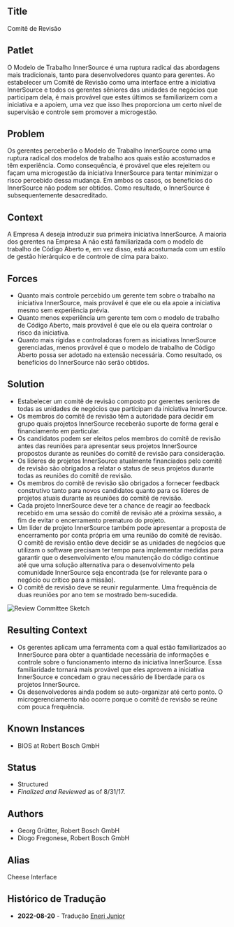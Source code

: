 ## Title

Comitê de Revisão

## Patlet

O Modelo de Trabalho InnerSource é uma ruptura radical das abordagens mais tradicionais, tanto para desenvolvedores quanto para gerentes. Ao estabelecer um Comitê de Revisão como uma interface entre a iniciativa InnerSource e todos os gerentes sêniores das unidades de negócios que participam dela, é mais provável que estes últimos se familiarizem com a iniciativa e a apoiem, uma vez que isso lhes proporciona um certo nível de supervisão e controle sem promover a microgestão.

## Problem

Os gerentes perceberão o Modelo de Trabalho InnerSource como uma ruptura radical dos modelos de trabalho aos quais estão acostumados e têm experiência. Como consequência, é provável que eles rejeitem ou façam uma microgestão da iniciativa InnerSource para tentar minimizar o risco percebido dessa mudança. Em ambos os casos, os benefícios do InnerSource não podem ser obtidos. Como resultado, o InnerSource é subsequentemente desacreditado.

## Context

A Empresa A deseja introduzir sua primeira iniciativa InnerSource. A maioria dos gerentes na Empresa A não está familiarizada com o modelo de trabalho de Código Aberto e, em vez disso, está acostumada com um estilo de gestão hierárquico e de controle de cima para baixo.

## Forces

- Quanto mais controle percebido um gerente tem sobre o trabalho na iniciativa InnerSource, mais provável é que ele ou ela apoie a iniciativa mesmo sem experiência prévia.
- Quanto menos experiência um gerente tem com o modelo de trabalho de Código Aberto, mais provável é que ele ou ela queira controlar o risco da iniciativa.
- Quanto mais rígidas e controladoras forem as iniciativas InnerSource gerenciadas, menos provável é que o modelo de trabalho de Código Aberto possa ser adotado na extensão necessária. Como resultado, os benefícios do InnerSource não serão obtidos.

## Solution

- Estabelecer um comitê de revisão composto por gerentes seniores de todas as unidades de negócios que participam da iniciativa InnerSource.
- Os membros do comitê de revisão têm a autoridade para decidir em grupo quais projetos InnerSource receberão suporte de forma geral e financiamento em particular.
- Os candidatos podem ser eleitos pelos membros do comitê de revisão antes das reuniões para apresentar seus projetos InnerSource propostos durante as reuniões do comitê de revisão para consideração.
- Os líderes de projetos InnerSource atualmente financiados pelo comitê de revisão são obrigados a relatar o status de seus projetos durante todas as reuniões do comitê de revisão.
- Os membros do comitê de revisão são obrigados a fornecer feedback construtivo tanto para novos candidatos quanto para os líderes de projetos atuais durante as reuniões do comitê de revisão.
- Cada projeto InnerSource deve ter a chance de reagir ao feedback recebido em uma sessão do comitê de revisão até a próxima sessão, a fim de evitar o encerramento prematuro do projeto.
- Um líder de projeto InnerSource também pode apresentar a proposta de encerramento por conta própria em uma reunião do comitê de revisão. O comitê de revisão então deve decidir se as unidades de negócios que utilizam o software precisam ter tempo para implementar medidas para garantir que o desenvolvimento e/ou manutenção do código continue até que uma solução alternativa para o desenvolvimento pela comunidade InnerSource seja encontrada (se for relevante para o negócio ou crítico para a missão).
- O comitê de revisão deve se reunir regularmente. Uma frequência de duas reuniões por ano tem se mostrado bem-sucedida.

![Review Committee Sketch](../../assets/img/review-committee-sketch.jpg)

## Resulting Context

- Os gerentes aplicam uma ferramenta com a qual estão familiarizados ao InnerSource para obter a quantidade necessária de informações e controle sobre o funcionamento interno da iniciativa InnerSource. Essa familiaridade tornará mais provável que eles aprovem a iniciativa InnerSource e concedam o grau necessário de liberdade para os projetos InnerSource.
- Os desenvolvedores ainda podem se auto-organizar até certo ponto. O microgerenciamento não ocorre porque o comitê de revisão se reúne com pouca frequência.

## Known Instances

* BIOS at Robert Bosch GmbH

## Status

* Structured
* _Finalized and Reviewed_ as of 8/31/17.

## Authors

- Georg Grütter, Robert Bosch GmbH
- Diogo Fregonese, Robert Bosch GmbH

## Alias

Cheese Interface

## Histórico de Tradução

- **2022-08-20** - Tradução [Eneri Junior](https://github.com/jrcosta)
